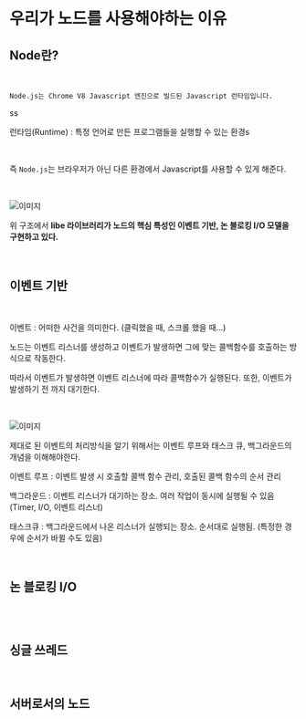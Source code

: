 우리가 노드를 사용해야하는 이유
===

## Node란?

<br>

    Node.js는 Chrome V8 Javascript 엔진으로 빌드된 Javascript 런타임입니다.
ss
<Br>

런타임(Runtime) : 특정 언어로 만든 프로그램들을 실행할 수 있는 환경s

<Br>

즉 `Node.js`는 브라우저가 아닌 다른 환경에서 Javascript를 사용할 수 있게 해준다.

<Br>

![이미지](https://grm-project-template-bucket.s3.ap-northeast-2.amazonaws.com/lesson/les_kVVqd_1533200523344/056fbc6066a6b4f3379325043c03eb39c44d77e90196df7900de98044c4708cc.png)

위 구조에서 <strong>libe 라이브러리가 노드의 핵심 특성인 이벤트 기반, 논 블로킹 I/O 모델을 구현하고 있다.</strong>

<br>

## 이벤트 기반

<br>

이벤트 : 어떠한 사건을 의미한다. (클릭했을 때, 스크롤 했을 때...)

노드는 이벤트 리스너를 생성하고 이벤트가 발생하면 그에 맞는 콜백함수를 호출하는 방식으로 작동한다.

따라서 이벤트가 발생하면 이벤트 리스너에 따라 콜백함수가 실행된다.
또한, 이벤트가 발생하기 전 까지 대기한다.

<br>

![이미지](https://cdn.filestackcontent.com/28uVaQ7sRq6LRmU89ptG)

제대로 된 이벤트의 처리방식을 알기 위해서는 이벤트 루프와 태스크 큐, 백그라운드의 개념을 이해해야한다.

이벤트 루프 : 이벤트 발생 시 호출할 콜백 함수 관리, 호출된 콜백 함수의 순서 관리

백그라운드 : 이벤트 리스너가 대기하는 장소. 여러 작업이 동시에 실행될 수 있음 (Timer, I/O, 이벤트 리스너)

태스크큐 : 백그라운드에서 나온 리스너가 실행되는 장소. 순서대로 실행됨. (특정한 경우에 순서가 바뀔 수도 있음)

<br>

## 논 블로킹 I/O

<br>

<br>

## 싱글 쓰레드

<Br>

## 서버로서의 노드

<br>

